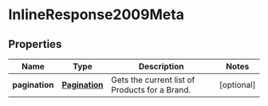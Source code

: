 
# InlineResponse2009Meta

## Properties
Name | Type | Description | Notes
------------ | ------------- | ------------- | -------------
**pagination** | [**Pagination**](Pagination.md) | Gets the current list of Products for a Brand. |  [optional]



